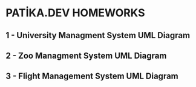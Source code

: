# PATİKA.DEV HOMEWORKS

1 - University Managment System UML Diagram
-
2 - Zoo Managment System UML Diagram
-
3 - Flight Management System UML Diagram
-